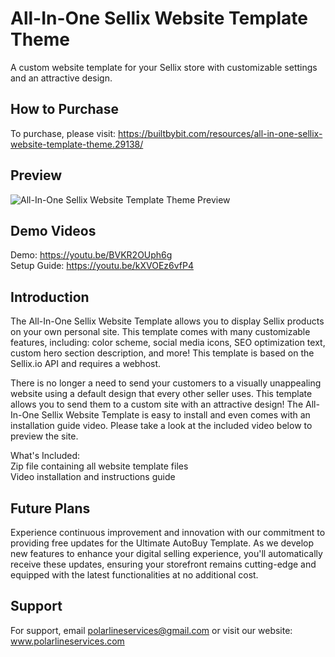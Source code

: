 
# All-In-One Sellix Website Template Theme

A custom website template for your Sellix store with customizable settings and an attractive design.


## How to Purchase
To purchase, please visit: https://builtbybit.com/resources/all-in-one-sellix-website-template-theme.29138/
## Preview
![All-In-One Sellix Website Template Theme Preview](https://i.postimg.cc/0QjhhMhz/Screenshot-2024-03-11-at-8-40-08-PM.png)


## Demo Videos

Demo: https://youtu.be/BVKR2OUph6g \
Setup Guide: https://youtu.be/kXVOEz6vfP4
## Introduction

The All-In-One Sellix Website Template allows you to display Sellix products on your own personal site. This template comes with many customizable features, including: color scheme, social media icons, SEO optimization text, custom hero section description, and more! This template is based on the Sellix.io API and requires a webhost.

There is no longer a need to send your customers to a visually unappealing website using a default design that every other seller uses. This template allows you to send them to a custom site with an attractive design! The All-In-One Sellix Website Template is easy to install and even comes with an installation guide video. Please take a look at the included video below to preview the site.

What's Included: \
Zip file containing all website template files \
Video installation and instructions guide

## Future Plans
Experience continuous improvement and innovation with our commitment to providing free updates for the Ultimate AutoBuy Template. As we develop new features to enhance your digital selling experience, you'll automatically receive these updates, ensuring your storefront remains cutting-edge and equipped with the latest functionalities at no additional cost.
## Support
For support, email polarlineservices@gmail.com or visit our website: www.polarlineservices.com
